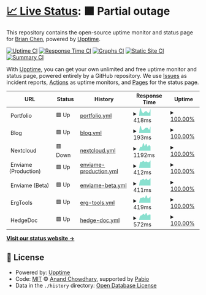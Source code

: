# [📈 Live Status](https://status.brianc.tech): <!--live status--> **🟧 Partial outage**

This repository contains the open-source uptime monitor and status page for [Brian Chen](https://status.brianc.tech), powered by [Upptime](https://github.com/upptime/upptime).

[![Uptime CI](https://github.com/differental/status/workflows/Uptime%20CI/badge.svg)](https://github.com/differental/status/actions?query=workflow%3A%22Uptime+CI%22)
[![Response Time CI](https://github.com/differental/status/workflows/Response%20Time%20CI/badge.svg)](https://github.com/differental/status/actions?query=workflow%3A%22Response+Time+CI%22)
[![Graphs CI](https://github.com/differental/status/workflows/Graphs%20CI/badge.svg)](https://github.com/differental/status/actions?query=workflow%3A%22Graphs+CI%22)
[![Static Site CI](https://github.com/differental/status/workflows/Static%20Site%20CI/badge.svg)](https://github.com/differental/status/actions?query=workflow%3A%22Static+Site+CI%22)
[![Summary CI](https://github.com/differental/status/workflows/Summary%20CI/badge.svg)](https://github.com/differental/status/actions?query=workflow%3A%22Summary+CI%22)

With [Upptime](https://upptime.js.org), you can get your own unlimited and free uptime monitor and status page, powered entirely by a GitHub repository. We use [Issues](https://github.com/differental/status/issues) as incident reports, [Actions](https://github.com/differental/status/actions) as uptime monitors, and [Pages](https://status.brianc.tech) for the status page.

<!--start: status pages-->
<!-- This summary is generated by Upptime (https://github.com/upptime/upptime) -->
<!-- Do not edit this manually, your changes will be overwritten -->
<!-- prettier-ignore -->
| URL | Status | History | Response Time | Uptime |
| --- | ------ | ------- | ------------- | ------ |
| <img alt="" src="https://icons.duckduckgo.com/ip3/null.ico" height="13"> Portfolio | 🟩 Up | [portfolio.yml](https://github.com/differental/status/commits/HEAD/history/portfolio.yml) | <details><summary><img alt="Response time graph" src="./graphs/portfolio/response-time-week.png" height="20"> 418ms</summary><br><a href="https://status.brianc.tech/history/portfolio"><img alt="Response time 389" src="https://img.shields.io/endpoint?url=https%3A%2F%2Fraw.githubusercontent.com%2Fdifferental%2Fstatus%2FHEAD%2Fapi%2Fportfolio%2Fresponse-time.json"></a><br><a href="https://status.brianc.tech/history/portfolio"><img alt="24-hour response time 473" src="https://img.shields.io/endpoint?url=https%3A%2F%2Fraw.githubusercontent.com%2Fdifferental%2Fstatus%2FHEAD%2Fapi%2Fportfolio%2Fresponse-time-day.json"></a><br><a href="https://status.brianc.tech/history/portfolio"><img alt="7-day response time 418" src="https://img.shields.io/endpoint?url=https%3A%2F%2Fraw.githubusercontent.com%2Fdifferental%2Fstatus%2FHEAD%2Fapi%2Fportfolio%2Fresponse-time-week.json"></a><br><a href="https://status.brianc.tech/history/portfolio"><img alt="30-day response time 361" src="https://img.shields.io/endpoint?url=https%3A%2F%2Fraw.githubusercontent.com%2Fdifferental%2Fstatus%2FHEAD%2Fapi%2Fportfolio%2Fresponse-time-month.json"></a><br><a href="https://status.brianc.tech/history/portfolio"><img alt="1-year response time 389" src="https://img.shields.io/endpoint?url=https%3A%2F%2Fraw.githubusercontent.com%2Fdifferental%2Fstatus%2FHEAD%2Fapi%2Fportfolio%2Fresponse-time-year.json"></a></details> | <details><summary><a href="https://status.brianc.tech/history/portfolio">100.00%</a></summary><a href="https://status.brianc.tech/history/portfolio"><img alt="All-time uptime 99.96%" src="https://img.shields.io/endpoint?url=https%3A%2F%2Fraw.githubusercontent.com%2Fdifferental%2Fstatus%2FHEAD%2Fapi%2Fportfolio%2Fuptime.json"></a><br><a href="https://status.brianc.tech/history/portfolio"><img alt="24-hour uptime 100.00%" src="https://img.shields.io/endpoint?url=https%3A%2F%2Fraw.githubusercontent.com%2Fdifferental%2Fstatus%2FHEAD%2Fapi%2Fportfolio%2Fuptime-day.json"></a><br><a href="https://status.brianc.tech/history/portfolio"><img alt="7-day uptime 100.00%" src="https://img.shields.io/endpoint?url=https%3A%2F%2Fraw.githubusercontent.com%2Fdifferental%2Fstatus%2FHEAD%2Fapi%2Fportfolio%2Fuptime-week.json"></a><br><a href="https://status.brianc.tech/history/portfolio"><img alt="30-day uptime 99.87%" src="https://img.shields.io/endpoint?url=https%3A%2F%2Fraw.githubusercontent.com%2Fdifferental%2Fstatus%2FHEAD%2Fapi%2Fportfolio%2Fuptime-month.json"></a><br><a href="https://status.brianc.tech/history/portfolio"><img alt="1-year uptime 99.96%" src="https://img.shields.io/endpoint?url=https%3A%2F%2Fraw.githubusercontent.com%2Fdifferental%2Fstatus%2FHEAD%2Fapi%2Fportfolio%2Fuptime-year.json"></a></details>
| <img alt="" src="https://icons.duckduckgo.com/ip3/null.ico" height="13"> Blog | 🟩 Up | [blog.yml](https://github.com/differental/status/commits/HEAD/history/blog.yml) | <details><summary><img alt="Response time graph" src="./graphs/blog/response-time-week.png" height="20"> 193ms</summary><br><a href="https://status.brianc.tech/history/blog"><img alt="Response time 211" src="https://img.shields.io/endpoint?url=https%3A%2F%2Fraw.githubusercontent.com%2Fdifferental%2Fstatus%2FHEAD%2Fapi%2Fblog%2Fresponse-time.json"></a><br><a href="https://status.brianc.tech/history/blog"><img alt="24-hour response time 217" src="https://img.shields.io/endpoint?url=https%3A%2F%2Fraw.githubusercontent.com%2Fdifferental%2Fstatus%2FHEAD%2Fapi%2Fblog%2Fresponse-time-day.json"></a><br><a href="https://status.brianc.tech/history/blog"><img alt="7-day response time 193" src="https://img.shields.io/endpoint?url=https%3A%2F%2Fraw.githubusercontent.com%2Fdifferental%2Fstatus%2FHEAD%2Fapi%2Fblog%2Fresponse-time-week.json"></a><br><a href="https://status.brianc.tech/history/blog"><img alt="30-day response time 194" src="https://img.shields.io/endpoint?url=https%3A%2F%2Fraw.githubusercontent.com%2Fdifferental%2Fstatus%2FHEAD%2Fapi%2Fblog%2Fresponse-time-month.json"></a><br><a href="https://status.brianc.tech/history/blog"><img alt="1-year response time 211" src="https://img.shields.io/endpoint?url=https%3A%2F%2Fraw.githubusercontent.com%2Fdifferental%2Fstatus%2FHEAD%2Fapi%2Fblog%2Fresponse-time-year.json"></a></details> | <details><summary><a href="https://status.brianc.tech/history/blog">100.00%</a></summary><a href="https://status.brianc.tech/history/blog"><img alt="All-time uptime 100.00%" src="https://img.shields.io/endpoint?url=https%3A%2F%2Fraw.githubusercontent.com%2Fdifferental%2Fstatus%2FHEAD%2Fapi%2Fblog%2Fuptime.json"></a><br><a href="https://status.brianc.tech/history/blog"><img alt="24-hour uptime 100.00%" src="https://img.shields.io/endpoint?url=https%3A%2F%2Fraw.githubusercontent.com%2Fdifferental%2Fstatus%2FHEAD%2Fapi%2Fblog%2Fuptime-day.json"></a><br><a href="https://status.brianc.tech/history/blog"><img alt="7-day uptime 100.00%" src="https://img.shields.io/endpoint?url=https%3A%2F%2Fraw.githubusercontent.com%2Fdifferental%2Fstatus%2FHEAD%2Fapi%2Fblog%2Fuptime-week.json"></a><br><a href="https://status.brianc.tech/history/blog"><img alt="30-day uptime 100.00%" src="https://img.shields.io/endpoint?url=https%3A%2F%2Fraw.githubusercontent.com%2Fdifferental%2Fstatus%2FHEAD%2Fapi%2Fblog%2Fuptime-month.json"></a><br><a href="https://status.brianc.tech/history/blog"><img alt="1-year uptime 100.00%" src="https://img.shields.io/endpoint?url=https%3A%2F%2Fraw.githubusercontent.com%2Fdifferental%2Fstatus%2FHEAD%2Fapi%2Fblog%2Fuptime-year.json"></a></details>
| <img alt="" src="https://icons.duckduckgo.com/ip3/null.ico" height="13"> Nextcloud | 🟥 Down | [nextcloud.yml](https://github.com/differental/status/commits/HEAD/history/nextcloud.yml) | <details><summary><img alt="Response time graph" src="./graphs/nextcloud/response-time-week.png" height="20"> 1192ms</summary><br><a href="https://status.brianc.tech/history/nextcloud"><img alt="Response time 1657" src="https://img.shields.io/endpoint?url=https%3A%2F%2Fraw.githubusercontent.com%2Fdifferental%2Fstatus%2FHEAD%2Fapi%2Fnextcloud%2Fresponse-time.json"></a><br><a href="https://status.brianc.tech/history/nextcloud"><img alt="24-hour response time 993" src="https://img.shields.io/endpoint?url=https%3A%2F%2Fraw.githubusercontent.com%2Fdifferental%2Fstatus%2FHEAD%2Fapi%2Fnextcloud%2Fresponse-time-day.json"></a><br><a href="https://status.brianc.tech/history/nextcloud"><img alt="7-day response time 1192" src="https://img.shields.io/endpoint?url=https%3A%2F%2Fraw.githubusercontent.com%2Fdifferental%2Fstatus%2FHEAD%2Fapi%2Fnextcloud%2Fresponse-time-week.json"></a><br><a href="https://status.brianc.tech/history/nextcloud"><img alt="30-day response time 1132" src="https://img.shields.io/endpoint?url=https%3A%2F%2Fraw.githubusercontent.com%2Fdifferental%2Fstatus%2FHEAD%2Fapi%2Fnextcloud%2Fresponse-time-month.json"></a><br><a href="https://status.brianc.tech/history/nextcloud"><img alt="1-year response time 1657" src="https://img.shields.io/endpoint?url=https%3A%2F%2Fraw.githubusercontent.com%2Fdifferental%2Fstatus%2FHEAD%2Fapi%2Fnextcloud%2Fresponse-time-year.json"></a></details> | <details><summary><a href="https://status.brianc.tech/history/nextcloud">100.00%</a></summary><a href="https://status.brianc.tech/history/nextcloud"><img alt="All-time uptime 94.78%" src="https://img.shields.io/endpoint?url=https%3A%2F%2Fraw.githubusercontent.com%2Fdifferental%2Fstatus%2FHEAD%2Fapi%2Fnextcloud%2Fuptime.json"></a><br><a href="https://status.brianc.tech/history/nextcloud"><img alt="24-hour uptime 99.98%" src="https://img.shields.io/endpoint?url=https%3A%2F%2Fraw.githubusercontent.com%2Fdifferental%2Fstatus%2FHEAD%2Fapi%2Fnextcloud%2Fuptime-day.json"></a><br><a href="https://status.brianc.tech/history/nextcloud"><img alt="7-day uptime 100.00%" src="https://img.shields.io/endpoint?url=https%3A%2F%2Fraw.githubusercontent.com%2Fdifferental%2Fstatus%2FHEAD%2Fapi%2Fnextcloud%2Fuptime-week.json"></a><br><a href="https://status.brianc.tech/history/nextcloud"><img alt="30-day uptime 86.54%" src="https://img.shields.io/endpoint?url=https%3A%2F%2Fraw.githubusercontent.com%2Fdifferental%2Fstatus%2FHEAD%2Fapi%2Fnextcloud%2Fuptime-month.json"></a><br><a href="https://status.brianc.tech/history/nextcloud"><img alt="1-year uptime 94.78%" src="https://img.shields.io/endpoint?url=https%3A%2F%2Fraw.githubusercontent.com%2Fdifferental%2Fstatus%2FHEAD%2Fapi%2Fnextcloud%2Fuptime-year.json"></a></details>
| <img alt="" src="https://icons.duckduckgo.com/ip3/null.ico" height="13"> Enviame (Production) | 🟩 Up | [enviame-production.yml](https://github.com/differental/status/commits/HEAD/history/enviame-production.yml) | <details><summary><img alt="Response time graph" src="./graphs/enviame-production/response-time-week.png" height="20"> 412ms</summary><br><a href="https://status.brianc.tech/history/enviame-production"><img alt="Response time 509" src="https://img.shields.io/endpoint?url=https%3A%2F%2Fraw.githubusercontent.com%2Fdifferental%2Fstatus%2FHEAD%2Fapi%2Fenviame-production%2Fresponse-time.json"></a><br><a href="https://status.brianc.tech/history/enviame-production"><img alt="24-hour response time 446" src="https://img.shields.io/endpoint?url=https%3A%2F%2Fraw.githubusercontent.com%2Fdifferental%2Fstatus%2FHEAD%2Fapi%2Fenviame-production%2Fresponse-time-day.json"></a><br><a href="https://status.brianc.tech/history/enviame-production"><img alt="7-day response time 412" src="https://img.shields.io/endpoint?url=https%3A%2F%2Fraw.githubusercontent.com%2Fdifferental%2Fstatus%2FHEAD%2Fapi%2Fenviame-production%2Fresponse-time-week.json"></a><br><a href="https://status.brianc.tech/history/enviame-production"><img alt="30-day response time 421" src="https://img.shields.io/endpoint?url=https%3A%2F%2Fraw.githubusercontent.com%2Fdifferental%2Fstatus%2FHEAD%2Fapi%2Fenviame-production%2Fresponse-time-month.json"></a><br><a href="https://status.brianc.tech/history/enviame-production"><img alt="1-year response time 509" src="https://img.shields.io/endpoint?url=https%3A%2F%2Fraw.githubusercontent.com%2Fdifferental%2Fstatus%2FHEAD%2Fapi%2Fenviame-production%2Fresponse-time-year.json"></a></details> | <details><summary><a href="https://status.brianc.tech/history/enviame-production">100.00%</a></summary><a href="https://status.brianc.tech/history/enviame-production"><img alt="All-time uptime 89.08%" src="https://img.shields.io/endpoint?url=https%3A%2F%2Fraw.githubusercontent.com%2Fdifferental%2Fstatus%2FHEAD%2Fapi%2Fenviame-production%2Fuptime.json"></a><br><a href="https://status.brianc.tech/history/enviame-production"><img alt="24-hour uptime 100.00%" src="https://img.shields.io/endpoint?url=https%3A%2F%2Fraw.githubusercontent.com%2Fdifferental%2Fstatus%2FHEAD%2Fapi%2Fenviame-production%2Fuptime-day.json"></a><br><a href="https://status.brianc.tech/history/enviame-production"><img alt="7-day uptime 100.00%" src="https://img.shields.io/endpoint?url=https%3A%2F%2Fraw.githubusercontent.com%2Fdifferental%2Fstatus%2FHEAD%2Fapi%2Fenviame-production%2Fuptime-week.json"></a><br><a href="https://status.brianc.tech/history/enviame-production"><img alt="30-day uptime 86.64%" src="https://img.shields.io/endpoint?url=https%3A%2F%2Fraw.githubusercontent.com%2Fdifferental%2Fstatus%2FHEAD%2Fapi%2Fenviame-production%2Fuptime-month.json"></a><br><a href="https://status.brianc.tech/history/enviame-production"><img alt="1-year uptime 89.08%" src="https://img.shields.io/endpoint?url=https%3A%2F%2Fraw.githubusercontent.com%2Fdifferental%2Fstatus%2FHEAD%2Fapi%2Fenviame-production%2Fuptime-year.json"></a></details>
| <img alt="" src="https://icons.duckduckgo.com/ip3/null.ico" height="13"> Enviame (Beta) | 🟩 Up | [enviame-beta.yml](https://github.com/differental/status/commits/HEAD/history/enviame-beta.yml) | <details><summary><img alt="Response time graph" src="./graphs/enviame-beta/response-time-week.png" height="20"> 411ms</summary><br><a href="https://status.brianc.tech/history/enviame-beta"><img alt="Response time 595" src="https://img.shields.io/endpoint?url=https%3A%2F%2Fraw.githubusercontent.com%2Fdifferental%2Fstatus%2FHEAD%2Fapi%2Fenviame-beta%2Fresponse-time.json"></a><br><a href="https://status.brianc.tech/history/enviame-beta"><img alt="24-hour response time 461" src="https://img.shields.io/endpoint?url=https%3A%2F%2Fraw.githubusercontent.com%2Fdifferental%2Fstatus%2FHEAD%2Fapi%2Fenviame-beta%2Fresponse-time-day.json"></a><br><a href="https://status.brianc.tech/history/enviame-beta"><img alt="7-day response time 411" src="https://img.shields.io/endpoint?url=https%3A%2F%2Fraw.githubusercontent.com%2Fdifferental%2Fstatus%2FHEAD%2Fapi%2Fenviame-beta%2Fresponse-time-week.json"></a><br><a href="https://status.brianc.tech/history/enviame-beta"><img alt="30-day response time 412" src="https://img.shields.io/endpoint?url=https%3A%2F%2Fraw.githubusercontent.com%2Fdifferental%2Fstatus%2FHEAD%2Fapi%2Fenviame-beta%2Fresponse-time-month.json"></a><br><a href="https://status.brianc.tech/history/enviame-beta"><img alt="1-year response time 595" src="https://img.shields.io/endpoint?url=https%3A%2F%2Fraw.githubusercontent.com%2Fdifferental%2Fstatus%2FHEAD%2Fapi%2Fenviame-beta%2Fresponse-time-year.json"></a></details> | <details><summary><a href="https://status.brianc.tech/history/enviame-beta">100.00%</a></summary><a href="https://status.brianc.tech/history/enviame-beta"><img alt="All-time uptime 96.11%" src="https://img.shields.io/endpoint?url=https%3A%2F%2Fraw.githubusercontent.com%2Fdifferental%2Fstatus%2FHEAD%2Fapi%2Fenviame-beta%2Fuptime.json"></a><br><a href="https://status.brianc.tech/history/enviame-beta"><img alt="24-hour uptime 100.00%" src="https://img.shields.io/endpoint?url=https%3A%2F%2Fraw.githubusercontent.com%2Fdifferental%2Fstatus%2FHEAD%2Fapi%2Fenviame-beta%2Fuptime-day.json"></a><br><a href="https://status.brianc.tech/history/enviame-beta"><img alt="7-day uptime 100.00%" src="https://img.shields.io/endpoint?url=https%3A%2F%2Fraw.githubusercontent.com%2Fdifferental%2Fstatus%2FHEAD%2Fapi%2Fenviame-beta%2Fuptime-week.json"></a><br><a href="https://status.brianc.tech/history/enviame-beta"><img alt="30-day uptime 86.60%" src="https://img.shields.io/endpoint?url=https%3A%2F%2Fraw.githubusercontent.com%2Fdifferental%2Fstatus%2FHEAD%2Fapi%2Fenviame-beta%2Fuptime-month.json"></a><br><a href="https://status.brianc.tech/history/enviame-beta"><img alt="1-year uptime 96.11%" src="https://img.shields.io/endpoint?url=https%3A%2F%2Fraw.githubusercontent.com%2Fdifferental%2Fstatus%2FHEAD%2Fapi%2Fenviame-beta%2Fuptime-year.json"></a></details>
| <img alt="" src="https://icons.duckduckgo.com/ip3/null.ico" height="13"> ErgTools | 🟩 Up | [erg-tools.yml](https://github.com/differental/status/commits/HEAD/history/erg-tools.yml) | <details><summary><img alt="Response time graph" src="./graphs/erg-tools/response-time-week.png" height="20"> 419ms</summary><br><a href="https://status.brianc.tech/history/erg-tools"><img alt="Response time 456" src="https://img.shields.io/endpoint?url=https%3A%2F%2Fraw.githubusercontent.com%2Fdifferental%2Fstatus%2FHEAD%2Fapi%2Ferg-tools%2Fresponse-time.json"></a><br><a href="https://status.brianc.tech/history/erg-tools"><img alt="24-hour response time 451" src="https://img.shields.io/endpoint?url=https%3A%2F%2Fraw.githubusercontent.com%2Fdifferental%2Fstatus%2FHEAD%2Fapi%2Ferg-tools%2Fresponse-time-day.json"></a><br><a href="https://status.brianc.tech/history/erg-tools"><img alt="7-day response time 419" src="https://img.shields.io/endpoint?url=https%3A%2F%2Fraw.githubusercontent.com%2Fdifferental%2Fstatus%2FHEAD%2Fapi%2Ferg-tools%2Fresponse-time-week.json"></a><br><a href="https://status.brianc.tech/history/erg-tools"><img alt="30-day response time 427" src="https://img.shields.io/endpoint?url=https%3A%2F%2Fraw.githubusercontent.com%2Fdifferental%2Fstatus%2FHEAD%2Fapi%2Ferg-tools%2Fresponse-time-month.json"></a><br><a href="https://status.brianc.tech/history/erg-tools"><img alt="1-year response time 456" src="https://img.shields.io/endpoint?url=https%3A%2F%2Fraw.githubusercontent.com%2Fdifferental%2Fstatus%2FHEAD%2Fapi%2Ferg-tools%2Fresponse-time-year.json"></a></details> | <details><summary><a href="https://status.brianc.tech/history/erg-tools">100.00%</a></summary><a href="https://status.brianc.tech/history/erg-tools"><img alt="All-time uptime 100.00%" src="https://img.shields.io/endpoint?url=https%3A%2F%2Fraw.githubusercontent.com%2Fdifferental%2Fstatus%2FHEAD%2Fapi%2Ferg-tools%2Fuptime.json"></a><br><a href="https://status.brianc.tech/history/erg-tools"><img alt="24-hour uptime 100.00%" src="https://img.shields.io/endpoint?url=https%3A%2F%2Fraw.githubusercontent.com%2Fdifferental%2Fstatus%2FHEAD%2Fapi%2Ferg-tools%2Fuptime-day.json"></a><br><a href="https://status.brianc.tech/history/erg-tools"><img alt="7-day uptime 100.00%" src="https://img.shields.io/endpoint?url=https%3A%2F%2Fraw.githubusercontent.com%2Fdifferental%2Fstatus%2FHEAD%2Fapi%2Ferg-tools%2Fuptime-week.json"></a><br><a href="https://status.brianc.tech/history/erg-tools"><img alt="30-day uptime 100.00%" src="https://img.shields.io/endpoint?url=https%3A%2F%2Fraw.githubusercontent.com%2Fdifferental%2Fstatus%2FHEAD%2Fapi%2Ferg-tools%2Fuptime-month.json"></a><br><a href="https://status.brianc.tech/history/erg-tools"><img alt="1-year uptime 100.00%" src="https://img.shields.io/endpoint?url=https%3A%2F%2Fraw.githubusercontent.com%2Fdifferental%2Fstatus%2FHEAD%2Fapi%2Ferg-tools%2Fuptime-year.json"></a></details>
| <img alt="" src="https://icons.duckduckgo.com/ip3/null.ico" height="13"> HedgeDoc | 🟩 Up | [hedge-doc.yml](https://github.com/differental/status/commits/HEAD/history/hedge-doc.yml) | <details><summary><img alt="Response time graph" src="./graphs/hedge-doc/response-time-week.png" height="20"> 572ms</summary><br><a href="https://status.brianc.tech/history/hedge-doc"><img alt="Response time 695" src="https://img.shields.io/endpoint?url=https%3A%2F%2Fraw.githubusercontent.com%2Fdifferental%2Fstatus%2FHEAD%2Fapi%2Fhedge-doc%2Fresponse-time.json"></a><br><a href="https://status.brianc.tech/history/hedge-doc"><img alt="24-hour response time 625" src="https://img.shields.io/endpoint?url=https%3A%2F%2Fraw.githubusercontent.com%2Fdifferental%2Fstatus%2FHEAD%2Fapi%2Fhedge-doc%2Fresponse-time-day.json"></a><br><a href="https://status.brianc.tech/history/hedge-doc"><img alt="7-day response time 572" src="https://img.shields.io/endpoint?url=https%3A%2F%2Fraw.githubusercontent.com%2Fdifferental%2Fstatus%2FHEAD%2Fapi%2Fhedge-doc%2Fresponse-time-week.json"></a><br><a href="https://status.brianc.tech/history/hedge-doc"><img alt="30-day response time 568" src="https://img.shields.io/endpoint?url=https%3A%2F%2Fraw.githubusercontent.com%2Fdifferental%2Fstatus%2FHEAD%2Fapi%2Fhedge-doc%2Fresponse-time-month.json"></a><br><a href="https://status.brianc.tech/history/hedge-doc"><img alt="1-year response time 695" src="https://img.shields.io/endpoint?url=https%3A%2F%2Fraw.githubusercontent.com%2Fdifferental%2Fstatus%2FHEAD%2Fapi%2Fhedge-doc%2Fresponse-time-year.json"></a></details> | <details><summary><a href="https://status.brianc.tech/history/hedge-doc">100.00%</a></summary><a href="https://status.brianc.tech/history/hedge-doc"><img alt="All-time uptime 99.98%" src="https://img.shields.io/endpoint?url=https%3A%2F%2Fraw.githubusercontent.com%2Fdifferental%2Fstatus%2FHEAD%2Fapi%2Fhedge-doc%2Fuptime.json"></a><br><a href="https://status.brianc.tech/history/hedge-doc"><img alt="24-hour uptime 100.00%" src="https://img.shields.io/endpoint?url=https%3A%2F%2Fraw.githubusercontent.com%2Fdifferental%2Fstatus%2FHEAD%2Fapi%2Fhedge-doc%2Fuptime-day.json"></a><br><a href="https://status.brianc.tech/history/hedge-doc"><img alt="7-day uptime 100.00%" src="https://img.shields.io/endpoint?url=https%3A%2F%2Fraw.githubusercontent.com%2Fdifferental%2Fstatus%2FHEAD%2Fapi%2Fhedge-doc%2Fuptime-week.json"></a><br><a href="https://status.brianc.tech/history/hedge-doc"><img alt="30-day uptime 100.00%" src="https://img.shields.io/endpoint?url=https%3A%2F%2Fraw.githubusercontent.com%2Fdifferental%2Fstatus%2FHEAD%2Fapi%2Fhedge-doc%2Fuptime-month.json"></a><br><a href="https://status.brianc.tech/history/hedge-doc"><img alt="1-year uptime 99.98%" src="https://img.shields.io/endpoint?url=https%3A%2F%2Fraw.githubusercontent.com%2Fdifferental%2Fstatus%2FHEAD%2Fapi%2Fhedge-doc%2Fuptime-year.json"></a></details>

<!--end: status pages-->

[**Visit our status website →**](https://status.brianc.tech)

## 📄 License

- Powered by: [Upptime](https://github.com/upptime/upptime)
- Code: [MIT](./LICENSE) © [Anand Chowdhary](https://anandchowdhary.com), supported by [Pabio](https://pabio.com)
- Data in the `./history` directory: [Open Database License](https://opendatacommons.org/licenses/odbl/1-0/)
